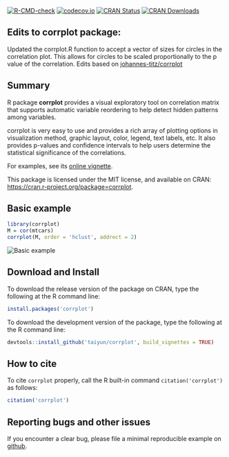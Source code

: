 [![R-CMD-check](https://github.com/taiyun/corrplot/workflows/R-CMD-check/badge.svg)](https://github.com/taiyun/corrplot/actions)
[![codecov.io](https://codecov.io/github/taiyun/corrplot/coverage.svg?branch=master)](https://codecov.io/github/taiyun/corrplot?branch=master)
[![CRAN Status](https://www.r-pkg.org/badges/version/corrplot)](https://cran.r-project.org/package=corrplot)
[![CRAN Downloads](https://cranlogs.r-pkg.org/badges/corrplot)](https://www.r-pkg.org/pkg/corrplot)

## Edits to corrplot package:
Updated the corrplot.R function to accept a vector of sizes for circles in the correlation plot. This allows for circles to be scaled proportionally to the p value of the correlation. Edits based on [johannes-titz/corrplot](https://github.com/johannes-titz/corrplot/commit/9362f6a7c2fda794b5ef8895b77f0b2ff979092a)

## Summary

R package **corrplot** provides a visual exploratory tool on correlation matrix that 
supports automatic variable reordering to help detect hidden patterns among variables.

corrplot is very easy to use and provides a rich array of plotting options in 
visualization method, graphic layout, color, legend, text labels, etc. 
It also provides p-values and confidence intervals to help users determine the 
statistical significance of the correlations.

For examples, see its
[online vignette](https://taiyun.github.io/corrplot/).


This package is licensed under the MIT license, and available on CRAN:
<https://cran.r-project.org/package=corrplot>.



## Basic example

```r
library(corrplot)
M = cor(mtcars)
corrplot(M, order = 'hclust', addrect = 2)
```
![Basic example](https://raw.githubusercontent.com/taiyun/corrplot/master/vignettes/webimg/rectangles-1.png)

## Download and Install

To download the release version of the package on CRAN, type the following at the R command line:

```r
install.packages('corrplot')
```

To download the development version of the package, type the following at the R command line:

```r
devtools::install_github('taiyun/corrplot', build_vignettes = TRUE)
```

## How to cite

To cite `corrplot` properly, call the R built-in command
`citation('corrplot')` as follows:

```r
citation('corrplot')
```

## Reporting bugs and other issues

If you encounter a clear bug, please file a minimal reproducible example on 
[github](https://github.com/taiyun/corrplot/issues).

